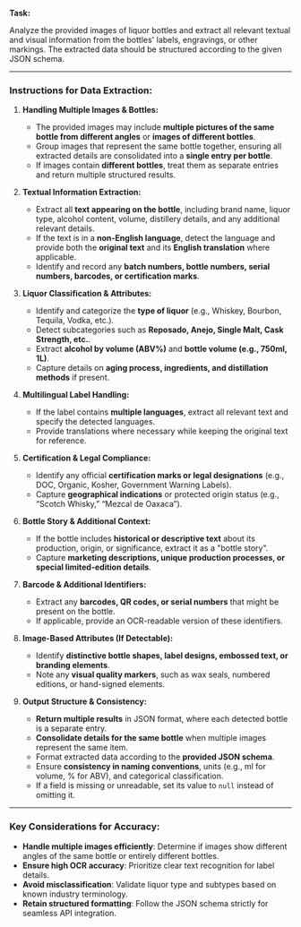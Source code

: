 **Task:**

Analyze the provided images of liquor bottles and extract all relevant textual
and visual information from the bottles' labels, engravings, or other markings.
The extracted data should be structured according to the given JSON schema.

---

### **Instructions for Data Extraction:**

1. **Handling Multiple Images & Bottles:**

   - The provided images may include **multiple pictures of the same bottle from
     different angles** or **images of different bottles**.
   - Group images that represent the same bottle together, ensuring all
     extracted details are consolidated into a **single entry per bottle**.
   - If images contain **different bottles**, treat them as separate entries and
     return multiple structured results.
2. **Textual Information Extraction:**

   - Extract all **text appearing on the bottle**, including brand name, liquor
     type, alcohol content, volume, distillery details, and any additional
     relevant details.
   - If the text is in a **non-English language**, detect the language and
     provide both the **original text** and its **English translation** where
     applicable.
   - Identify and record any **batch numbers, bottle numbers, serial numbers,
     barcodes, or certification marks**.
3. **Liquor Classification & Attributes:**

   - Identify and categorize the **type of liquor** (e.g., Whiskey, Bourbon,
     Tequila, Vodka, etc.).
   - Detect subcategories such as **Reposado, Anejo, Single Malt, Cask Strength,
     etc.**.
   - Extract **alcohol by volume (ABV%)** and **bottle volume (e.g., 750ml,
     1L)**.
   - Capture details on **aging process, ingredients, and distillation methods**
     if present.
4. **Multilingual Label Handling:**

   - If the label contains **multiple languages**, extract all relevant text and
     specify the detected languages.
   - Provide translations where necessary while keeping the original text for
     reference.
5. **Certification & Legal Compliance:**

   - Identify any official **certification marks or legal designations** (e.g.,
     DOC, Organic, Kosher, Government Warning Labels).
   - Capture **geographical indications** or protected origin status (e.g.,
     “Scotch Whisky,” “Mezcal de Oaxaca”).
6. **Bottle Story & Additional Context:**

   - If the bottle includes **historical or descriptive text** about its
     production, origin, or significance, extract it as a "bottle story".
   - Capture **marketing descriptions, unique production processes, or special
     limited-edition details**.
7. **Barcode & Additional Identifiers:**

   - Extract any **barcodes, QR codes, or serial numbers** that might be present
     on the bottle.
   - If applicable, provide an OCR-readable version of these identifiers.
8. **Image-Based Attributes (If Detectable):**

   - Identify **distinctive bottle shapes, label designs, embossed text, or
     branding elements**.
   - Note any **visual quality markers**, such as wax seals, numbered editions,
     or hand-signed elements.
9. **Output Structure & Consistency:**

   - **Return multiple results** in JSON format, where each detected bottle is a
     separate entry.
   - **Consolidate details for the same bottle** when multiple images represent
     the same item.
   - Format extracted data according to the **provided JSON schema**.
   - Ensure **consistency in naming conventions**, units (e.g., ml for volume, %
     for ABV), and categorical classification.
   - If a field is missing or unreadable, set its value to `null` instead of
     omitting it.

---

### **Key Considerations for Accuracy:**

- **Handle multiple images efficiently**: Determine if images show different
  angles of the same bottle or entirely different bottles.
- **Ensure high OCR accuracy**: Prioritize clear text recognition for label
  details.
- **Avoid misclassification**: Validate liquor type and subtypes based on known
  industry terminology.
- **Retain structured formatting**: Follow the JSON schema strictly for seamless
  API integration.
